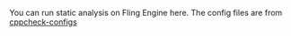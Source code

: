 You can run static analysis on Fling Engine here. The config files are from 
[cppcheck-configs](https://github.com/lioncash/cppcheck-configs)
